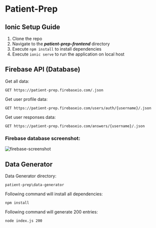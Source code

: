 # Patient-Prep

## Ionic Setup Guide
 
 1. Clone the repo
 2. Navigate to the ***patient-prep-frontend*** directory
 3. Execute `npm install` to install dependencies
 4. Execute `ionic serve` to run the application on local host


## Firebase API (Database)

Get all data:

    GET https://patient-prep.firebaseio.com/.json

Get user profile data:

    GET https://patient-prep.firebaseio.com/users/auth/{username}/.json

Get user responses data:

    GET https://patient-prep.firebaseio.com/answers/{username}/.json

### Firebase database screenshot:

![firebase-screenshot](https://firebasestorage.googleapis.com/v0/b/patient-prep.appspot.com/o/firebase.JPG?alt=media&token=2fa54735-3425-431a-bfe8-9ef7d163b28f)
 
## Data Generator 

Data Generator directory:

    patient-prep\data-generator

Following command will install all dependencies:

    npm install

Following command will generate 200 entries:

    node index.js 200


